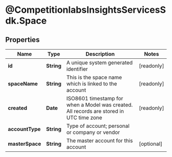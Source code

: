 # @CompetitionlabsInsightsServicesSdk.Space

## Properties

Name | Type | Description | Notes
------------ | ------------- | ------------- | -------------
**id** | **String** | A unique system generated identifier | [readonly] 
**spaceName** | **String** | This is the space name which is linked to the account | [readonly] 
**created** | **Date** | ISO8601 timestamp for when a Model was created. All records are stored in UTC time zone | [readonly] 
**accountType** | **String** | Type of account; personal or company or vendor | 
**masterSpace** | **String** | The master account for this account | [optional] 


